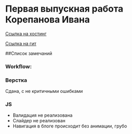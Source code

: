 # Первая выпускная работа Корепанова Ивана
[Ссылка на хостинг](http://ivankorepanov.ru/)
 
[Ссылка на гит](https://github.com/Xenotek/xenotek.github.io)

##Список замечаний
 
### Workflow:
 
### Верстка

Сдана, с не критичными ошибками

### JS
* Валидация не реализована
* Слайдер не реализован
* Навигация в блоге происходит без анимации, грубо

